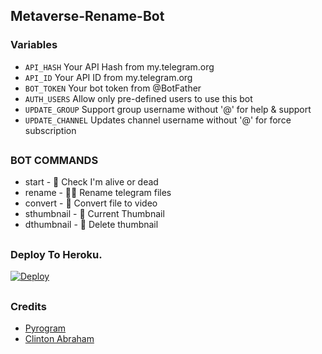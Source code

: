 ## Metaverse-Rename-Bot

### Variables

* `API_HASH` Your API Hash from my.telegram.org
* `API_ID` Your API ID from my.telegram.org 
* `BOT_TOKEN` Your bot token from @BotFather
* `AUTH_USERS` Allow only pre-defined users to use this bot
* `UPDATE_GROUP` Support group username without '@' for help & support
* `UPDATE_CHANNEL` Updates channel username without '@' for force subscription

##

### BOT COMMANDS

* start -  👻  Check I'm alive or dead
* rename -  ✍🏼 Rename telegram files
* convert -  🔄  Convert file to video
* sthumbnail -  🌌  Current Thumbnail
* dthumbnail -  🎇  Delete thumbnail

##

### Deploy To Heroku. 

[![Deploy](https://www.herokucdn.com/deploy/button.svg)](https://www.heroku.com/deploy?template=https://github.com/ayusharyanisgod/Metaverse-Rename-Bot/)

##

### Credits

* [Pyrogram](https://github.com/pyrogram/pyrogram)
* [Clinton Abraham](https://github.com/Clinton-Abraham)

##
